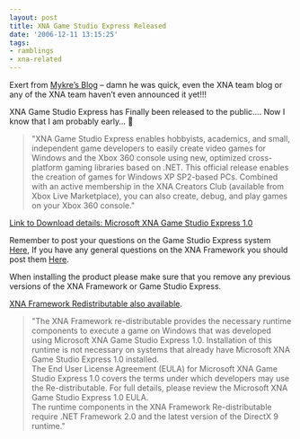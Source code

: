 ```yaml
---
layout: post
title: XNA Game Studio Express Released
date: '2006-12-11 13:15:25'
tags:
- ramblings
- xna-related
---
```


Exert from [Mykre’s Blog](http://www.virtualrealm.com.au/blogs/mykre/rss) – damn he was quick, even the XNA team blog or any of the XNA team haven’t even announced it yet!!!

 

XNA Game Studio Express has Finally been released to the public…. Now I know that I am probably early… 🙂

> "XNA Game Studio Express enables hobbyists, academics, and small, independent game developers to easily create video games for Windows and the Xbox 360 console using new, optimized cross-platform gaming libraries based on .NET. This official release enables the creation of games for Windows XP SP2-based PCs. Combined with an active membership in the XNA Creators Club (available from Xbox Live Marketplace), you can also create, debug, and play games on your Xbox 360 console."

[Link to Download details: Microsoft XNA Game Studio Express 1.0](http://www.microsoft.com/downloads/details?FamilyID=A73A7E71-FF41-432D-A0EB-043E904A1905&displaylang=en)

Remember to post your questions on the Game Studio Express system [Here](http://forums.microsoft.com/msdn/showforum?forumid=882&siteid=1), If you have any general questions on the XNA Framework you should post them [Here](http://forums.microsoft.com/MSDN/ShowForum?ForumID=846&SiteID=1).

When installing the product please make sure that you remove any previous versions of the XNA Framework or Game Studio Express.

[XNA Framework Redistributable also available](http://www.microsoft.com/downloads/details?FamilyID=2e136a1f-f187-478c-9da5-aaeb0904782b&DisplayLang=en).

> "The XNA Framework re-distributable provides the necessary runtime components to execute a game on Windows that was developed using Microsoft XNA Game Studio Express 1.0. Installation of this runtime is not necessary on systems that already have Microsoft XNA Game Studio Express 1.0 installed.  
> The End User License Agreement (EULA) for Microsoft XNA Game Studio Express 1.0 covers the terms under which developers may use the Re-distributable. For full details, please review the Microsoft XNA Game Studio Express 1.0 EULA.  
> The runtime components in the XNA Framework Re-distributable require .NET Framework 2.0 and the latest version of the DirectX 9 runtime."

